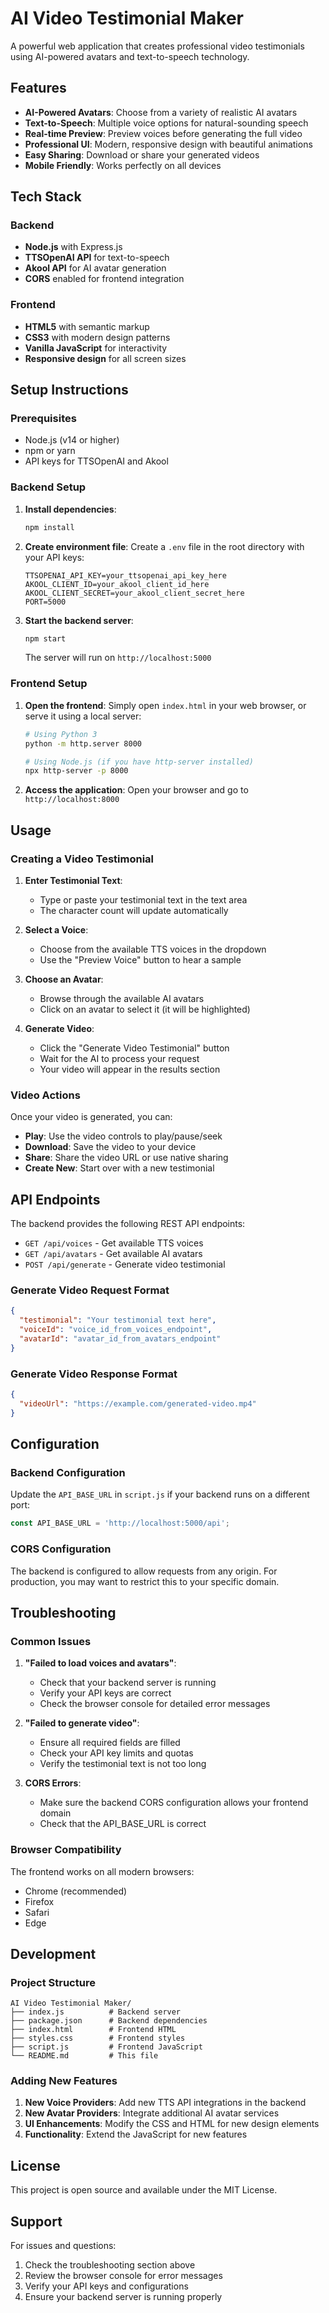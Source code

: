 # AI Video Testimonial Maker

A powerful web application that creates professional video testimonials using AI-powered avatars and text-to-speech technology.

## Features

- **AI-Powered Avatars**: Choose from a variety of realistic AI avatars
- **Text-to-Speech**: Multiple voice options for natural-sounding speech
- **Real-time Preview**: Preview voices before generating the full video
- **Professional UI**: Modern, responsive design with beautiful animations
- **Easy Sharing**: Download or share your generated videos
- **Mobile Friendly**: Works perfectly on all devices

## Tech Stack

### Backend
- **Node.js** with Express.js
- **TTSOpenAI API** for text-to-speech
- **Akool API** for AI avatar generation
- **CORS** enabled for frontend integration

### Frontend
- **HTML5** with semantic markup
- **CSS3** with modern design patterns
- **Vanilla JavaScript** for interactivity
- **Responsive design** for all screen sizes

## Setup Instructions

### Prerequisites
- Node.js (v14 or higher)
- npm or yarn
- API keys for TTSOpenAI and Akool

### Backend Setup

1. **Install dependencies**:
   ```bash
   npm install
   ```

2. **Create environment file**:
   Create a `.env` file in the root directory with your API keys:
   ```env
   TTSOPENAI_API_KEY=your_ttsopenai_api_key_here
   AKOOL_CLIENT_ID=your_akool_client_id_here
   AKOOL_CLIENT_SECRET=your_akool_client_secret_here
   PORT=5000
   ```

3. **Start the backend server**:
   ```bash
   npm start
   ```

   The server will run on `http://localhost:5000`

### Frontend Setup

1. **Open the frontend**:
   Simply open `index.html` in your web browser, or serve it using a local server:

   ```bash
   # Using Python 3
   python -m http.server 8000
   
   # Using Node.js (if you have http-server installed)
   npx http-server -p 8000
   ```

2. **Access the application**:
   Open your browser and go to `http://localhost:8000`

## Usage

### Creating a Video Testimonial

1. **Enter Testimonial Text**:
   - Type or paste your testimonial text in the text area
   - The character count will update automatically

2. **Select a Voice**:
   - Choose from the available TTS voices in the dropdown
   - Use the "Preview Voice" button to hear a sample

3. **Choose an Avatar**:
   - Browse through the available AI avatars
   - Click on an avatar to select it (it will be highlighted)

4. **Generate Video**:
   - Click the "Generate Video Testimonial" button
   - Wait for the AI to process your request
   - Your video will appear in the results section

### Video Actions

Once your video is generated, you can:

- **Play**: Use the video controls to play/pause/seek
- **Download**: Save the video to your device
- **Share**: Share the video URL or use native sharing
- **Create New**: Start over with a new testimonial

## API Endpoints

The backend provides the following REST API endpoints:

- `GET /api/voices` - Get available TTS voices
- `GET /api/avatars` - Get available AI avatars
- `POST /api/generate` - Generate video testimonial

### Generate Video Request Format

```json
{
  "testimonial": "Your testimonial text here",
  "voiceId": "voice_id_from_voices_endpoint",
  "avatarId": "avatar_id_from_avatars_endpoint"
}
```

### Generate Video Response Format

```json
{
  "videoUrl": "https://example.com/generated-video.mp4"
}
```

## Configuration

### Backend Configuration

Update the `API_BASE_URL` in `script.js` if your backend runs on a different port:

```javascript
const API_BASE_URL = 'http://localhost:5000/api';
```

### CORS Configuration

The backend is configured to allow requests from any origin. For production, you may want to restrict this to your specific domain.

## Troubleshooting

### Common Issues

1. **"Failed to load voices and avatars"**:
   - Check that your backend server is running
   - Verify your API keys are correct
   - Check the browser console for detailed error messages

2. **"Failed to generate video"**:
   - Ensure all required fields are filled
   - Check your API key limits and quotas
   - Verify the testimonial text is not too long

3. **CORS Errors**:
   - Make sure the backend CORS configuration allows your frontend domain
   - Check that the API_BASE_URL is correct

### Browser Compatibility

The frontend works on all modern browsers:
- Chrome (recommended)
- Firefox
- Safari
- Edge

## Development

### Project Structure

```
AI Video Testimonial Maker/
├── index.js          # Backend server
├── package.json      # Backend dependencies
├── index.html        # Frontend HTML
├── styles.css        # Frontend styles
├── script.js         # Frontend JavaScript
└── README.md         # This file
```

### Adding New Features

1. **New Voice Providers**: Add new TTS API integrations in the backend
2. **New Avatar Providers**: Integrate additional AI avatar services
3. **UI Enhancements**: Modify the CSS and HTML for new design elements
4. **Functionality**: Extend the JavaScript for new features

## License

This project is open source and available under the MIT License.

## Support

For issues and questions:
1. Check the troubleshooting section above
2. Review the browser console for error messages
3. Verify your API keys and configurations
4. Ensure your backend server is running properly 
